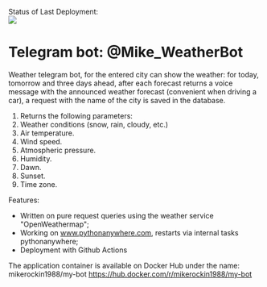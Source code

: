 

Status of Last Deployment:<br>
<img src="https://github.com/mikerockin/weather_bot/workflows/Deploy to PythonAnywhere/badge.svg? branch=main"><br>



# Telegram bot: @Mike_WeatherBot

Weather telegram bot, for the entered city can show the weather: for today, tomorrow and three days ahead,
after each forecast returns a voice message with the announced weather forecast (convenient when driving a car),
a request with the name of the city is saved in the database.

1. Returns the following parameters:
2. Weather conditions (snow, rain, cloudy, etc.)
3. Air temperature.
4. Wind speed.
5. Atmospheric pressure.
6. Humidity.
7. Dawn.
8. Sunset.
9. Time zone.

Features:
- Written on pure request queries using the weather service "OpenWeathermap";
- Working on www.pythonanywhere.com, restarts via internal tasks pythonanywhere;
- Deployment with Github Actions

The application container is available on Docker Hub under the name: mikerockin1988/my-bot 
https://hub.docker.com/r/mikerockin1988/my-bot




